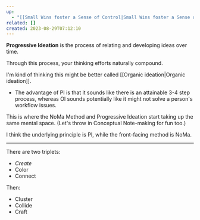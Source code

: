 ```yaml
---
up:
  - "[[Small Wins foster a Sense of Control|Small Wins foster a Sense of Control]]"
related: []
created: 2023-08-29T07:12:10
---
```

 **Progressive Ideation** is the process of relating and developing ideas over time. 

Through this process, your thinking efforts naturally compound.

I'm kind of thinking this might be better called [[Organic ideation|Organic ideation]]. 
- The advantage of PI is that it sounds like there is an attainable 3-4 step process, whereas OI sounds potentially like it might not solve a person's workflow issues.

This is where the NoMa Method and Progressive Ideation start taking up the same mental space. (Let's throw in Conceptual Note-making for fun too.) 

I think the underlying principle is PI, while the front-facing method is NoMa. 

---

There are two triplets:
- *Create*
- Color
- Connect

Then:
- Cluster
- Collide
- Craft